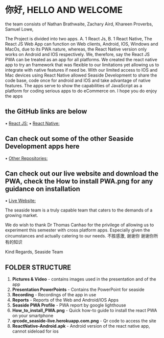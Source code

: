# 你好, HELLO AND WELCOME

the team consists of
Nathan Brathwaite,
Zachary Aird,
Khareen Proverbs,
Samuel Lowe,

The Project is divided into two apps. 
A.	1 React Js,
B.	1 React Native,
The React JS Web App can function on Web clients, Android, IOS, Windows and MacOs, due to its PWA nature, whereas, the React Native version only works on Android and IOS respectively. We, therefore, say the React JS PWA can be treated as an app for all platforms. We created the react native app to try an framework that was flexible to our limitations yet allowing us to integrate with native features if need be. With our limited access to IOS and Mac devices using React Native allowed Seaside Development to share the code base, code once for android and IOS and take advantage of native features. The apps serve to show the capabilities of JavaScript as a platform for coding serious apps to do eCommerce on. I hope you do enjoy the apps

## the GitHub links are below
  •	[React JS:](https://github.com/Seaside-Development/WebApp-store)
  •	[React Native:](https://github.com/Seaside-Development/Android-ios-store) 
## Can check out some of the other Seaside Development apps here
  •	[Other Repositories:](https://github.com/Seaside-Development)
## Can check out our live website and download the PWA, check the How to install PWA.png for any guidance on installation
  •	[Live Website:](http://seaside-live.herokuapp.com/)

The seaside team is a truly capable team that caters to the demands of a growing market.

We do wish to thank Dr Thomas Canhao for the privilege of allowing us to experiment this semester with cross platform apps. Especially given the circumstances and actually catering to our needs. 
不胜感激, 谢谢你
谢谢你所有的知识

Kind Regards,
Seaside Team

## FOLDER STRUCTURE
1. __Pictures & Video__ - contains images used in the presentation and of the app
2. __Presentation PowerPoints__ - Contains the PowerPoint for seaside
3. __Recording__ - Recordings of the app in use
4. __Reports__ - Reports of the Web and Android/IOS Apps
5. __Seaside PWA Profile__ - PWA report by google lighthouse
6. __How_to_install_PWA.png__ - Quick how-to guide to install the react PWA on your smartphone
7. __qrcode_seaside-live.herokuapp.com.png__ - Qr code to access the site
8. __ReactNative-Android.apk__ - Android version of the react native app, cannot sideload for ios
